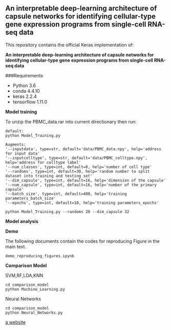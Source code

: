 ## An interpretable deep-learning architecture of capsule networks for identifying cellular-type gene expression programs from single-cell RNA-seq data

This repository contains the official Keras implementation of:

**An interpretable deep-learning architecture of capsule networks for identifying cellular-type gene expression programs from single-cell RNA-seq data**


###Requirements
- Python 3.6
- conda 4.4.10
- keras 2.2.4
- tensorflow 1.11.0


**Model training**

To unzip the PBMC_data.rar into current directionary then run:

```
default:
python Model_Training.py

Augments:
'--inputdata', type=str, default='data/PBMC_data.npy', help='address for input data'
'--inputcelltype', type=str, default='data/PBMC_celltype.npy', help='address for celltype label'
'--num_classes', type=int, default=8, help='number of cell type'
'--randoms', type=int, default=30, help='random number to split dataset into training and testing set'
'--dim_capsule', type=int, default=16, help='dimension of the capsule'
'--num_capsule', type=int, default=16, help='number of the primary capsule'
'--batch_size', type=int, default=400, help='training parameters_batch_size'
'--epochs', type=int, default=10, help='training parameters_epochs'

python Model_Training.py --randoms 20 --dim_capsule 32
```

**Model analysis**







**Demo**

The following documents contain the codes for reproducing Figure in the main text.
```
demo_reproducing_figures.ipynb
```


**Comparison Model**

SVM,RF,LDA,KNN
```
cd comparison_model
python Machine_Learning.py
```

Neural Networks
```
cd comparison_model
python Neural_Networks.py
```

<a href='www.bing.com'>a website</a>


